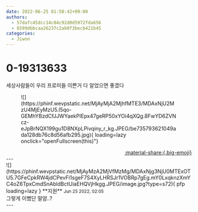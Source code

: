 ```yaml
---
date: 2022-06-25 01:58:42+09:00
authors:
  - 57dafc45dcc14c04c92d0d5972fda656
  - 6599dbbcaa26237c2ab0f3becb421b45
categories:
  - Jiwon
---
```


# 0-19313633

<div class="post-container" markdown="1">
<div class="content-container md-sidebar__scrollwrap" markdown="1">

세상사람들이 우리 프로미들 이쁜거 다 알었으면 좋겠다
<figure markdown="1">
![](https://phinf.wevpstatic.net/MjAyMjA2MjhfMTE3/MDAxNjU2MzU4MjEyMzU5.I5qo-GEMhYBzdCfJJWYaekPIEpx47geRP50xYOi4qXQg.8FwYD6ZVNcz-eJpBrNQX199gu1D8NXpLPivqiny_r_kg.JPEG/be735793621049ada128db76c8d56afb295.jpg){ loading=lazy onclick="openFullscreen(this)"}
</figure>


</div>
</div>

<div style="text-align: right;" markdown="1">
<a href="https://weverse.io/fromis9/fanpost/0-19313633" style="text-align: right;">:material-share:{.big-emoji}</a>
</div>
---

<div class="comments-container md-sidebar__scrollwrap" markdown="1">
<div class="comment" markdown="1">
<div class='id-container' markdown="1">
![](https://phinf.wevpstatic.net/MjAyMzA2MjVfMzMg/MDAxNjg3NjU0MTExOTU5.7GFeCpkRW4jdCPevFi1sgeF7S4XyLHRSJr1VOBRp7gEg.mY0LxqknzXmYC4oZ6TpxCmdSnAbldBctUiaEHQVjHkgg.JPEG/image.jpg?type=s72){ pfp loading=lazy }
**<span class="artist">지원</span>** <small>Jun 25 2022, 02:05</small><br>
</div>
<div class='comment-body' markdown="1">
그렇게 이뻤단 말얌..?
</div>
</div>
</div>
---
